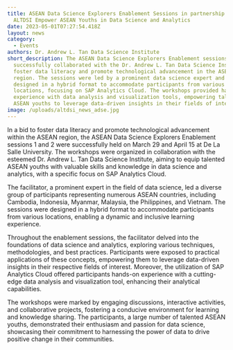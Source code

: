```yaml
---
title: ASEAN Data Science Explorers Enablement Sessions in partnership with
  ALTDSI Empower ASEAN Youths in Data Science and Analytics
date: 2023-05-01T07:27:54.418Z
layout: news
category:
  - Events
authors: Dr. Andrew L. Tan Data Science Institute
short_description: The ASEAN Data Science Explorers Enablement sessions 1 and 2
  successfully collaborated with the Dr. Andrew L. Tan Data Science Institute to
  foster data literacy and promote technological advancement in the ASEAN
  region. The sessions were led by a prominent data science expert and were
  designed in a hybrid format to accommodate participants from various
  locations, focusing on SAP Analytics Cloud. The workshops provided hands-on
  experience with data analysis and visualization tools, empowering talented
  ASEAN youths to leverage data-driven insights in their fields of interest.
image: /uploads/altdsi_news_adse.jpg
---
```

In a bid to foster data literacy and promote technological advancement within the ASEAN region, the ASEAN Data Science Explorers Enablement sessions 1 and 2 were successfully held on March 29 and April 15 at De La Salle University. The workshops were organized in collaboration with the esteemed Dr. Andrew L. Tan Data Science Institute, aiming to equip talented ASEAN youths with valuable skills and knowledge in data science and analytics, with a specific focus on SAP Analytics Cloud. 

The facilitator, a prominent expert in the field of data science, led a diverse group of participants representing numerous ASEAN countries, including Cambodia, Indonesia, Myanmar, Malaysia, the Philippines, and Vietnam. The sessions were designed in a hybrid format to accommodate participants from various locations, enabling a dynamic and inclusive learning experience. 

Throughout the enablement sessions, the facilitator delved into the foundations of data science and analytics, exploring various techniques, methodologies, and best practices. Participants were exposed to practical applications of these concepts, empowering them to leverage data-driven insights in their respective fields of interest. Moreover, the utilization of SAP Analytics Cloud offered participants hands-on experience with a cutting-edge data analysis and visualization tool, enhancing their analytical capabilities. 

The workshops were marked by engaging discussions, interactive activities, and collaborative projects, fostering a conducive environment for learning and knowledge sharing. The participants, a large number of talented ASEAN youths, demonstrated their enthusiasm and passion for data science, showcasing their commitment to harnessing the power of data to drive positive change in their communities.